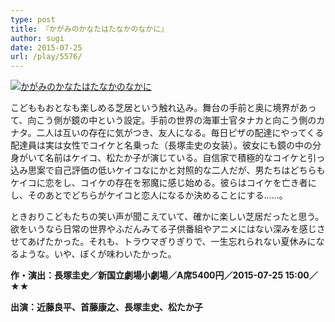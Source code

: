 ```yaml
---
type: post
title: 『かがみのかなたはたなかのなかに』
author: sugi
date: 2015-07-25
url: /play/5576/
---
```

<a href="http://i0.wp.com/asharpminor.com/wp-content/uploads/2015/07/002211.jpg" onclick="_gaq.push(['_trackEvent', 'outbound-article', 'http://asharpminor.com/wp-content/uploads/2015/07/002211.jpg', '']);" ><img src="http://i0.wp.com/asharpminor.com/wp-content/uploads/2015/07/002211.jpg?resize=212%2C300" alt="かがみのかなたはたなかのなかに" class="alignleft size-medium wp-image-5577" data-recalc-dims="1" /></a>

こどももおとなも楽しめる芝居という触れ込み。舞台の手前と奥に境界があって、向こう側が鏡の中という設定。手前の世界の海軍士官タナカと向こう側のカナタ。二人は互いの存在に気がつき、友人になる。毎日ピザの配達にやってくる配達員は実は女性でコイケと名乗った（長塚圭史の女装）。彼女にも鏡の中の分身がいて名前はケイコ、松たか子が演じている。自信家で積極的なコイケと引っ込み思案で自己評価の低いケイコなにかと対照的な二人だが、男たちはどちらもケイコに恋をし、コイケの存在を邪魔に感じ始める。彼らはコイケを亡き者にし、そのあとでどちらがケイコと恋人になるか決めることにする……。

ときおりこどもたちの笑い声が聞こえていて、確かに楽しい芝居だったと思う。欲をいうなら日常の世界やふだんみてる子供番組やアニメにはない深みを感じさせてあげたかった。それも、トラウマぎりぎりで、一生忘れられない夏休みになるような。いや、ぼくが味わいたかった。

**作・演出：長塚圭史／新国立劇場小劇場／A席5400円／2015-07-25 15:00／★★**

**出演：近藤良平、首藤康之、長塚圭史、松たか子**
